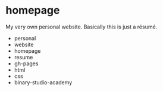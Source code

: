 # homepage
My very own personal website. Basically this is just a résumé.
- personal
- website
- homepage
- resume
- gh-pages
- html
- css
- binary-studio-academy
